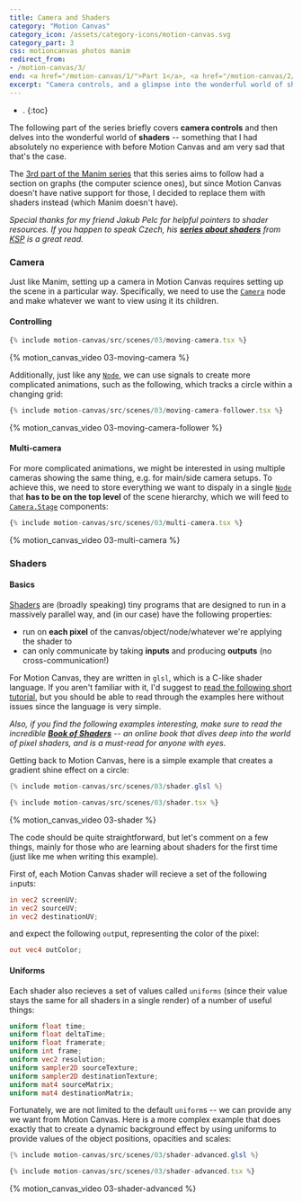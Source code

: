 ```yaml
---
title: Camera and Shaders
category: "Motion Canvas"
category_icon: /assets/category-icons/motion-canvas.svg
category_part: 3
css: motioncanvas photos manim
redirect_from:
- /motion-canvas/3/
end: <a href="/motion-canvas/1/">Part 1</a>, <a href="/motion-canvas/2/">Part 2</a>, <strong>→ Part 3 ←</strong>
excerpt: "Camera controls, and a glimpse into the wonderful world of shaders."
---
```


- .
{:toc}

The following part of the series briefly covers **camera controls** and then delves into the wonderful world of **shaders** -- something that I had absolutely no experience with before Motion Canvas and am very sad that that's the case.

The [3rd part of the Manim series](/manim/camera-and-graphs/) that this series aims to follow had a section on graphs (the computer science ones), but since Motion Canvas doesn't have native support for those, I decided to replace them with shaders instead (which Manim doesn't have).

_Special thanks for my friend Jakub Pelc for helpful pointers to shader resources.
If you happen to speak Czech, his **[series about shaders](https://ksp.mff.cuni.cz/h/ulohy/33/zadani1.html#task-33-1-S)** from [KSP](https://ksp.mff.cuni.cz/) is a great read._

### Camera

Just like Manim, setting up a camera in Motion Canvas requires setting up the scene in a particular way.
Specifically, we need to use the [`Camera`](https://motioncanvas.io/api/2d/components/Camera/) node and make whatever we want to view using it its children.

#### Controlling

```typescript
{% include motion-canvas/src/scenes/03/moving-camera.tsx %}
```

{% motion_canvas_video 03-moving-camera %}

Additionally, just like any [`Node`](https://motioncanvas.io/api/2d/components/Node), we can use signals to create more complicated animations, such as the following, which tracks a circle within a changing grid:

```typescript
{% include motion-canvas/src/scenes/03/moving-camera-follower.tsx %}
```

{% motion_canvas_video 03-moving-camera-follower %}

#### Multi-camera

For more complicated animations, we might be interested in using multiple cameras showing the same thing, e.g. for main/side camera setups.
To achieve this, we need to store everything we want to dispaly in a single [`Node`](https://motioncanvas.io/api/2d/components/Node) that **has to be on the top level** of the scene hierarchy, which we will feed to [`Camera.Stage`](https://motioncanvas.io/api/2d/components/Camera/#static-Stage) components:

```typescript
{% include motion-canvas/src/scenes/03/multi-camera.tsx %}
```

{% motion_canvas_video 03-multi-camera %}

### Shaders

#### Basics

[Shaders](https://developer.mozilla.org/en-US/docs/Games/Techniques/3D_on_the_web/GLSL_Shaders#fragment_shaders) are (broadly speaking) tiny programs that are designed to run in a massively parallel way, and (in our case) have the following properties:
- run on **each pixel** of the canvas/object/node/whatever we're applying the shader to
- can only communicate by taking **inputs** and producing **outputs** (no cross-communication!)

For Motion Canvas, they are written in `glsl`, which is a C-like shader language.
If you aren't familiar with it, I'd suggest to [read the following short tutorial](https://learnopengl.com/Getting-started/Shaders), but you should be able to read through the examples here without issues since the language is very simple.

_Also, if you find the following examples interesting, make sure to read the incredible [**Book of Shaders**](https://thebookofshaders.com/examples/) -- an online book that dives deep into the world of pixel shaders, and is a must-read for anyone with eyes._

Getting back to Motion Canvas, here is a simple example that creates a gradient shine effect on a circle:

```glsl
{% include motion-canvas/src/scenes/03/shader.glsl %}
```

```typescript
{% include motion-canvas/src/scenes/03/shader.tsx %}
```

{% motion_canvas_video 03-shader %}

The code should be quite straightforward, but let's comment on a few things, mainly for those who are learning about shaders for the first time (just like me when writing this example).

First of, each Motion Canvas shader will recieve a set of the following `in`puts:

```glsl
in vec2 screenUV;
in vec2 sourceUV;
in vec2 destinationUV;
```

and expect the following `out`put, representing the color of the pixel:
```glsl
out vec4 outColor;
```

#### Uniforms

Each shader also recieves a set of values called `uniforms` (since their value stays the same for all shaders in a single render) of a number of useful things:

```glsl
uniform float time;
uniform float deltaTime;
uniform float framerate;
uniform int frame;
uniform vec2 resolution;
uniform sampler2D sourceTexture;
uniform sampler2D destinationTexture;
uniform mat4 sourceMatrix;
uniform mat4 destinationMatrix;
```

Fortunately, we are not limited to the default `uniform`s -- we can provide any we want from Motion Canvas.
Here is a more complex example that does exactly that to create a dynamic background effect by using uniforms to provide values of the object positions, opacities and scales:

```glsl
{% include motion-canvas/src/scenes/03/shader-advanced.glsl %}
```

```typescript
{% include motion-canvas/src/scenes/03/shader-advanced.tsx %}
```

{% motion_canvas_video 03-shader-advanced %}



<script>
const toggleButtons = document.querySelectorAll('button');

toggleButtons.forEach(button => {
  button.addEventListener('click', function() {
    const parentSection = this.parentElement;

    let childDivs = parentSection.querySelectorAll('.ct');

    if (childDivs[0].style.display === 'none') {
      childDivs[0].style.display = 'block';
      childDivs[1].style.display = 'none';
    } else {
      childDivs[0].style.display = 'none';
      childDivs[1].style.display = 'block';
    }

    childDivs = parentSection.querySelectorAll('.bt');

    if (childDivs[0].style.display === 'none') {
      childDivs[0].style.display = 'block';
      childDivs[1].style.display = 'none';
    } else {
      childDivs[0].style.display = 'none';
      childDivs[1].style.display = 'block';
    }
  });
});
</script>
